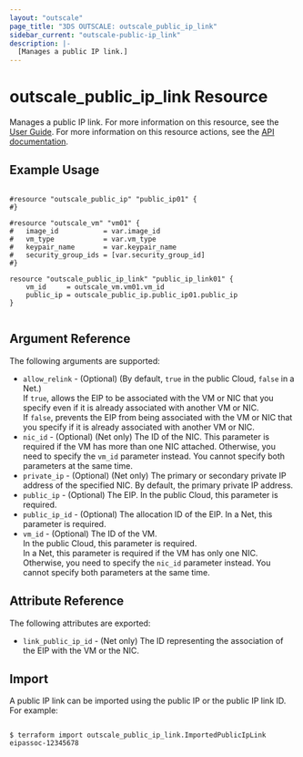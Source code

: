 ```yaml
---
layout: "outscale"
page_title: "3DS OUTSCALE: outscale_public_ip_link"
sidebar_current: "outscale-public-ip_link"
description: |-
  [Manages a public IP link.]
---
```


# outscale_public_ip_link Resource

Manages a public IP link.
For more information on this resource, see the [User Guide](https://wiki.outscale.net/display/EN/About+EIPs#AboutEIPs-EipAssocationEIPAssociation).
For more information on this resource actions, see the [API documentation](https://docs.outscale.com/api#linkpublicip).

## Example Usage

```hcl

#resource "outscale_public_ip" "public_ip01" {
#}

#resource "outscale_vm" "vm01" {
#	image_id           = var.image_id
#	vm_type            = var.vm_type
#	keypair_name       = var.keypair_name
#	security_group_ids = [var.security_group_id]
#}

resource "outscale_public_ip_link" "public_ip_link01" {
	vm_id     = outscale_vm.vm01.vm_id
	public_ip = outscale_public_ip.public_ip01.public_ip
}


```

## Argument Reference

The following arguments are supported:

* `allow_relink` - (Optional) (By default, `true` in the public Cloud, `false` in a Net.)  
  If `true`, allows the EIP to be associated with the VM or NIC that you specify even if it is already associated with another VM or NIC.  
  If `false`, prevents the EIP from being associated with the VM or NIC that you specify if it is already associated with another VM or NIC.
* `nic_id` - (Optional) (Net only) The ID of the NIC. This parameter is required if the VM has more than one NIC attached. Otherwise, you need to specify the `vm_id` parameter instead. You cannot specify both parameters at the same time.
* `private_ip` - (Optional) (Net only) The primary or secondary private IP address of the specified NIC. By default, the primary private IP address.
* `public_ip` - (Optional) The EIP. In the public Cloud, this parameter is required.
* `public_ip_id` - (Optional) The allocation ID of the EIP. In a Net, this parameter is required.
* `vm_id` - (Optional) The ID of the VM.  
  In the public Cloud, this parameter is required.  
  In a Net, this parameter is required if the VM has only one NIC. Otherwise, you need to specify the `nic_id` parameter instead. You cannot specify both parameters at the same time.

## Attribute Reference

The following attributes are exported:

* `link_public_ip_id` - (Net only) The ID representing the association of the EIP with the VM or the NIC.

## Import

A public IP link can be imported using the public IP or the public IP link ID. For example:

```

$ terraform import outscale_public_ip_link.ImportedPublicIpLink eipassoc-12345678

```